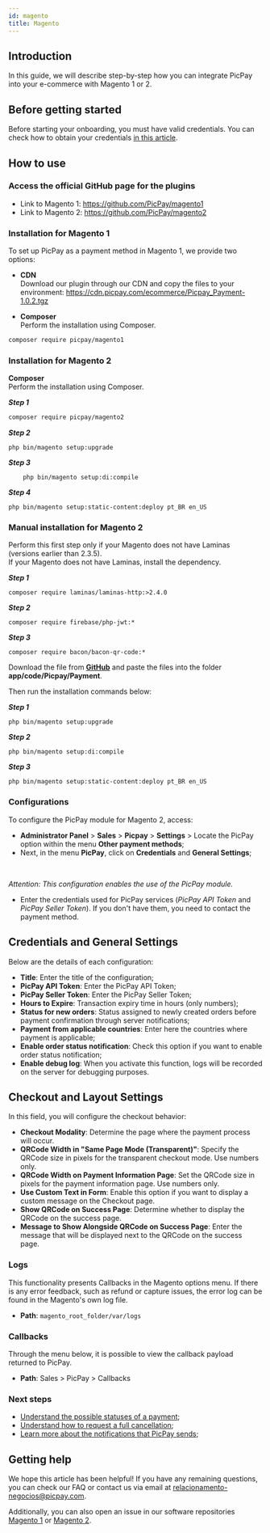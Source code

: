 ```yaml
---
id: magento
title: Magento
---
```


## Introduction

In this guide, we will describe step-by-step how you can integrate PicPay into your e-commerce with Magento 1 or 2.

## Before getting started

Before starting your onboarding, you must have valid credentials. You can check how to obtain your credentials [in this article](/checkout/intro/getting-started#antes-de-começar).

## How to use

### Access the official GitHub page for the plugins

- Link to Magento 1: https://github.com/PicPay/magento1
- Link to Magento 2: https://github.com/PicPay/magento2

### Installation for Magento 1

To set up PicPay as a payment method in Magento 1, we provide two options:

- **CDN**  
Download our plugin through our CDN and copy the files to your environment: https://cdn.picpay.com/ecommerce/Picpay_Payment-1.0.2.tgz

- **Composer**  
Perform the installation using Composer.

```bash
composer require picpay/magento1
``` 

### Installation for Magento 2

**Composer**  
Perform the installation using Composer.

***Step 1***
```bash
composer require picpay/magento2
```

***Step 2***
```
php bin/magento setup:upgrade
```

***Step 3***
```
    php bin/magento setup:di:compile
```

***Step 4***
``` 
php bin/magento setup:static-content:deploy pt_BR en_US
```

### Manual installation for Magento 2

Perform this first step only if your Magento does not have Laminas (versions earlier than 2.3.5).<br/>
If your Magento does not have Laminas, install the dependency.

***Step 1***
```
composer require laminas/laminas-http:>2.4.0
```
***Step 2***
```
composer require firebase/php-jwt:*
``` 
***Step 3***
```
composer require bacon/bacon-qr-code:*
```

Download the file from **[GitHub](https://github.com/picpay/magento2)** and paste the files into the folder **app/code/Picpay/Payment**.

Then run the installation commands below:

***Step 1***
``` 
php bin/magento setup:upgrade
``` 
***Step 2***
``` 
php bin/magento setup:di:compile
```
***Step 3***
``` 
php bin/magento setup:static-content:deploy pt_BR en_US
```

### Configurations

To configure the PicPay module for Magento 2, access:
- **Administrator Panel** > **Sales** > **Picpay** > **Settings** > Locate the PicPay option within the menu **Other payment methods**;
- Next, in the menu **PicPay**, click on **Credentials** and **General Settings**;
<br/>

_Attention: This configuration enables the use of the PicPay module._

- Enter the credentials used for PicPay services (_PicPay API Token_ and _PicPay Seller Token_). If you don't have them, you need to contact the payment method.

## Credentials and General Settings

Below are the details of each configuration:
- **Title**: Enter the title of the configuration;
- **PicPay API Token**: Enter the PicPay API Token;
- **PicPay Seller Token**: Enter the PicPay Seller Token;
- **Hours to Expire**: Transaction expiry time in hours (only numbers);
- **Status for new orders**: Status assigned to newly created orders before payment confirmation through server notifications;
- **Payment from applicable countries**: Enter here the countries where payment is applicable;
- **Enable order status notification**: Check this option if you want to enable order status notification;
- **Enable debug log**: When you activate this function, logs will be recorded on the server for debugging purposes.

## Checkout and Layout Settings
In this field, you will configure the checkout behavior:
- **Checkout Modality**: Determine the page where the payment process will occur.
- **QRCode Width in "Same Page Mode (Transparent)"**: Specify the QRCode size in pixels for the transparent checkout mode. Use numbers only.
- **QRCode Width on Payment Information Page**: Set the QRCode size in pixels for the payment information page. Use numbers only.
- **Use Custom Text in Form**: Enable this option if you want to display a custom message on the Checkout page.
- **Show QRCode on Success Page**: Determine whether to display the QRCode on the success page.
- **Message to Show Alongside QRCode on Success Page**: Enter the message that will be displayed next to the QRCode on the success page.

### Logs

This functionality presents Callbacks in the Magento options menu. If there is any error feedback, such as refund or capture issues, the error log can be found in the Magento's own log file.
- **Path**: ```magento_root_folder/var/logs```

### Callbacks

Through the menu below, it is possible to view the callback payload returned to PicPay.
- **Path**: Sales > PicPay > Callbacks

### Next steps

- [Understand the possible statuses of a payment](/checkout/guides/order-status);
- [Understand how to request a full cancellation](/checkout/guides/cancel-order);
- [Learn more about the notifications that PicPay sends](/checkout/guides/notifications);

## Getting help

We hope this article has been helpful! If you have any remaining questions, you can check our FAQ or contact us via email at relacionamento-negocios@picpay.com.

Additionally, you can also open an issue in our software repositories [Magento 1](https://github.com/PicPay/magento1/issues) or [Magento 2](https://github.com/PicPay/magento2/issues).
